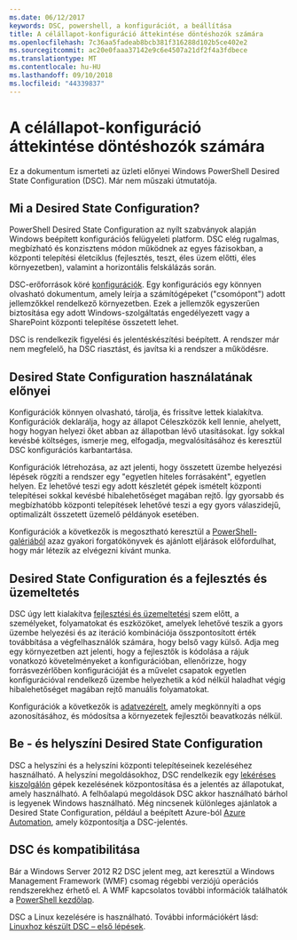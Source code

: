 ```yaml
---
ms.date: 06/12/2017
keywords: DSC, powershell, a konfigurációt, a beállítása
title: A célállapot-konfiguráció áttekintése döntéshozók számára
ms.openlocfilehash: 7c36aa5fadeab8bcb381f316288d102b5ce402e2
ms.sourcegitcommit: ac20e0faaa37142e9c6e4507a21df2f4a3fdbece
ms.translationtype: MT
ms.contentlocale: hu-HU
ms.lasthandoff: 09/10/2018
ms.locfileid: "44339837"
---
```

# <a name="desired-state-configuration-overview-for-decision-makers"></a>A célállapot-konfiguráció áttekintése döntéshozók számára

Ez a dokumentum ismerteti az üzleti előnyei Windows PowerShell Desired State Configuration (DSC). Már nem műszaki útmutatója.

## <a name="what-is-desired-state-configuration"></a>Mi a Desired State Configuration?

PowerShell Desired State Configuration az nyílt szabványok alapján Windows beépített konfigurációs felügyeleti platform. DSC elég rugalmas, megbízható és konzisztens módon működnek az egyes fázisokban, a központi telepítési életciklus (fejlesztés, teszt, éles üzem előtti, éles környezetben), valamint a horizontális felskálázás során.

DSC-erőforrások köré [konfigurációk](configurations.md).
Egy konfigurációs egy könnyen olvasható dokumentum, amely leírja a számítógépeket ("csomópont") adott jellemzőkkel rendelkező környezetben.
Ezek a jellemzők egyszerűen biztosítása egy adott Windows-szolgáltatás engedélyezett vagy a SharePoint központi telepítése összetett lehet.

DSC is rendelkezik figyelési és jelentéskészítési beépített.
A rendszer már nem megfelelő, ha DSC riasztást, és javítsa ki a rendszer a működésre.

## <a name="benefits-of-using-desired-state-configuration"></a>Desired State Configuration használatának előnyei

Konfigurációk könnyen olvasható, tárolja, és frissítve lettek kialakítva.
Konfigurációk deklarálja, hogy az állapot Céleszközök kell lennie, ahelyett, hogy hogyan helyezi őket abban az állapotban lévő utasításokat.
Így sokkal kevésbé költséges, ismerje meg, elfogadja, megvalósításához és keresztül DSC konfigurációs karbantartása.

Konfigurációk létrehozása, az azt jelenti, hogy összetett üzembe helyezési lépések rögzíti a rendszer egy "egyetlen hiteles forrásaként", egyetlen helyen.
Ez lehetővé teszi egy adott készletét gépek ismételt központi telepítései sokkal kevésbé hibalehetőséget magában rejtő.
Így gyorsabb és megbízhatóbb központi telepítések lehetővé teszi a egy gyors válaszidejű, optimalizált összetett üzemelő példányok esetében.

Konfigurációk a következők is megosztható keresztül a [PowerShell-galériából](https://powershellgallery.com) azaz gyakori forgatókönyvek és ajánlott eljárások előfordulhat, hogy már létezik az elvégezni kívánt munka.


## <a name="desired-state-configuration-and-devops"></a>Desired State Configuration és a fejlesztés és üzemeltetés

DSC úgy lett kialakítva [fejlesztési és üzemeltetési](http://blogs.technet.com/b/ashleymcglone/archive/2015/11/20/devops-for-n00bs-ie-windows-people.aspx) szem előtt, a személyeket, folyamatokat és eszközöket, amelyek lehetővé teszik a gyors üzembe helyezési és az iteráció kombinációja összpontosított érték továbbítása a végfelhasználók számára, hogy belső vagy külső.
Adja meg egy környezetben azt jelenti, hogy a fejlesztők is kódolása a rájuk vonatkozó követelményeket a konfigurációban, ellenőrizze, hogy forrásvezérlőben konfigurációját és a művelet csapatok egyetlen konfigurációval rendelkező üzembe helyezhetik a kód nélkül haladhat végig hibalehetőséget magában rejtő manuális folyamatokat.

Konfigurációk a következők is [adatvezérelt](configData.md), amely megkönnyíti a ops azonosításához, és módosítsa a környezetek fejlesztői beavatkozás nélkül.

## <a name="desired-state-configuration-on--and-off-premises"></a>Be - és helyszíni Desired State Configuration

DSC a helyszíni és a helyszíni központi telepítéseinek kezeléséhez használható.
A helyszíni megoldásokhoz, DSC rendelkezik egy [lekéréses kiszolgálón](pullServer.md) gépek kezelésének központosítása és a jelentés az állapotukat, amely használható.
A felhőalapú megoldások DSC akkor használható bárhol is legyenek Windows használható.
Még nincsenek különleges ajánlatok a Desired State Configuration, például a beépített Azure-ból [Azure Automation](https://azure.microsoft.com/en-us/documentation/services/automation/), amely központosítja a DSC-jelentés.

## <a name="dsc-and-compatibility"></a>DSC és kompatibilitása

Bár a Windows Server 2012 R2 DSC jelent meg, azt keresztül a Windows Management Framework (WMF) csomag régebbi verziójú operációs rendszerekhez érhető el.
A WMF kapcsolatos további információk találhatók a [PowerShell kezdőlap](/powershell/).

DSC a Linux kezelésére is használható. További információkért lásd: [Linuxhoz készült DSC – első lépések](lnxGettingStarted.md).

